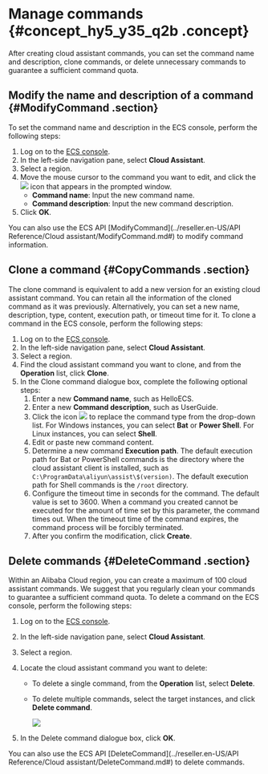 # Manage commands {#concept_hy5_y35_q2b .concept}

After creating cloud assistant commands, you can set the command name and description, clone commands, or delete unnecessary commands to guarantee a sufficient command quota.

## Modify the name and description of a command {#ModifyCommand .section}

To set the command name and description in the ECS console, perform the following steps:

1.  Log on to the [ECS console](https://partners-intl.console.aliyun.com/#/ecs).
2.  In the left-side navigation pane, select **Cloud Assistant**.
3.  Select a region.
4.  Move the mouse cursor to the command you want to edit, and click the ![](http://static-aliyun-doc.oss-cn-hangzhou.aliyuncs.com/assets/img/9709/15387099087167_en-US.png) icon that appears in the prompted window.
    -   **Command name**: Input the new command name.
    -   **Command description**: Input the new command description.
5.  Click **OK**.

You can also use the ECS API [ModifyCommand](../reseller.en-US/API Reference/Cloud assistant/ModifyCommand.md#) to modify command information.

## Clone a command {#CopyCommands .section}

The clone command is equivalent to add a new version for an existing cloud assistant command. You can retain all the information of the cloned command as it was previously. Alternatively, you can set a new name, description, type, content, execution path, or timeout time for it. To clone a command in the ECS console, perform the following steps:

1.  Log on to the [ECS console](https://partners-intl.console.aliyun.com/#/ecs).
2.  In the left-side navigation pane, select **Cloud Assistant**.
3.  Select a region.
4.  Find the cloud assistant command you want to clone, and from the **Operation** list, click **Clone**.
5.  In the Clone command dialogue box, complete the following optional steps:
    1.  Enter a new **Command name**, such as HelloECS.
    2.  Enter a new **Command description**, such as UserGuide.
    3.  Click the icon ![](http://static-aliyun-doc.oss-cn-hangzhou.aliyuncs.com/assets/img/17007/15387099088334_en-US.png) to replace the command type from the drop-down list. For Windows instances, you can select **Bat** or **Power Shell**. For Linux instances, you can select **Shell**.
    4.  Edit or paste new command content.
    5.  Determine a new command **Execution path**. The default execution path for Bat or PowerShell commands is the directory where the cloud assistant client is installed, such as `C:\ProgramData\aliyun\assist\$(version)`. The default execution path for Shell commands is the `/root` directory.
    6.  Configure the timeout time in seconds for the command. The default value is set to 3600. When a command you created cannot be executed for the amount of time set by this parameter, the command times out. When the timeout time of the command expires, the command process will be forcibly terminated.
    7.  After you confirm the modification, click **Create**.

## Delete commands {#DeleteCommand .section}

Within an Alibaba Cloud region, you can create a maximum of 100 cloud assistant commands. We suggest that you regularly clean your commands to guarantee a sufficient command quota. To delete a command on the ECS console, perform the following steps:

1.  Log on to the [ECS console](https://partners-intl.console.aliyun.com/#/ecs).
2.  In the left-side navigation pane, select **Cloud Assistant**.
3.  Select a region.
4.  Locate the cloud assistant command you want to delete:
    -   To delete a single command, from the **Operation** list, select **Delete**.
    -   To delete multiple commands, select the target instances, and click **Delete command**.

        ![](http://static-aliyun-doc.oss-cn-hangzhou.aliyuncs.com/assets/img/17035/15387099088634_en-US.png)

5.  In the Delete command dialogue box, click **OK**.

You can also use the ECS API [DeleteCommand](../reseller.en-US/API Reference/Cloud assistant/DeleteCommand.md#) to delete commands.

